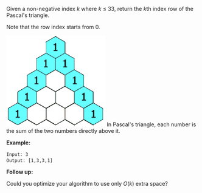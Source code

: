 Given a non-negative index *k* where *k* ≤ 33, return the *k*th index row of the Pascal's triangle.

Note that the row index starts from 0.

![img](images/PascalTriangleAnimated2.gif)
In Pascal's triangle, each number is the sum of the two numbers directly above it.

**Example:**

```
Input: 3
Output: [1,3,3,1]
```

**Follow up:**

Could you optimize your algorithm to use only *O*(*k*) extra space?